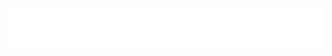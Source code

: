 <h1 align="center">
  <img src="https://raw.githubusercontent.com/bierdosenhalter/bierdosenhalter/master/name.svg" alt="bierdosenhalter" />
</h1>
